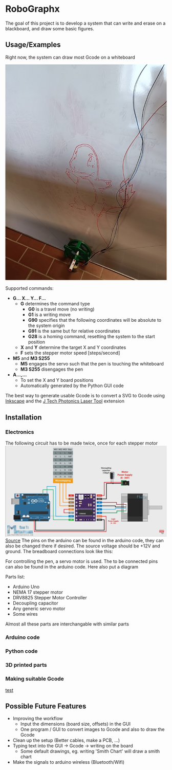 
# RoboGraphx
The goal of this project is to develop a system that can write and erase on a blackboard, and draw some basic figures.

## Usage/Examples

Right now, the system can draw most Gcode on a whiteboard

![example](./pictures/charmander.jpg)


Supported commands: 
- **G... X... Y... F...**
    - **G** determines the command type
        - **G0** is a travel move (no writing)
        - **G1** is a writing move
        - **G90** specifies that the following coordinates will be absolute to the system origin
        - **G91** is the same but for relative coordinates
        - **G28** is a homing command, resetting the system to the start position
    - **X** and **Y** determine the target X and Y coordinates
    - **F** sets the stepper motor speed [steps/second]
- **M5** and **M3 S255**
    - **M5** engages the servo such that the pen is touching the whiteboard
    - **M3 S255** disengages the pen
- **A...,...**
    - To set the X and Y board positions
    - Automatically generated by the Python GUI code

The best way to generate usable Gcode is to convert a SVG to Gcode using [Inkscape](https://inkscape.org/) and the [J Tech Photonics Laser Tool](https://github.com/JTechPhotonics/J-Tech-Photonics-Laser-Tool) extension


## Installation

### Electronics
The following circuit has to be made twice, once for each stepper motor
![circuit](./pictures/circuit.png)
[Source](https://howtomechatronics.com/tutorials/arduino/stepper-motors-and-arduino-the-ultimate-guide/)
The pins on the arduino can be found in the arduino code, they can also be changed there if desired. The source voltage should be +12V and ground. The breadboard connections look like this:

For controlling the pen, a servo motor is used. The to be connected pins can also be found in the arduino code. Here also put a diagram

Parts list:
 - Arduino Uno
 - NEMA 17 stepper motor
 - DRV8825 Stepper Motor Controller
 - Decoupling capacitor
 - Any generic servo motor
 - Some wires

Almost all these parts are interchangable with similar parts
### Arduino code
### Python code
### 3D printed parts
### Making suitable Gcode
[test](../documents/gcode-guide)
## Possible Future Features

- Improving the workflow
    - Input the dimensions (board size, offsets) in the GUI
    - One program / GUI to convert images to Gcode and also to draw the Gcode
- Clean up the setup (Better cables, make a PCB, ...)
- Typing text into the GUI -> Gcode -> writing on the board
    - Some default drawings, eg. writing 'Smith Chart' will draw a smith chart
- Make the signals to arduino wireless (Bluetooth/Wifi)
